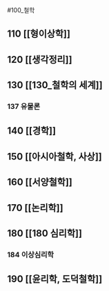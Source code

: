 #100_철학
## 110 [[형이상학]]

## 120 [[생각정리]]

## 130 [[130_철학의 세계]]
### 137 유물론

## 140 [[경학]]

## 150 [[아시아철학, 사상]]

## 160 [[서양철학]]

## 170 [[논리학]]

## 180 [[180 심리학]]
### 184 이상심리학

## 190 [[윤리학, 도덕철학]]

